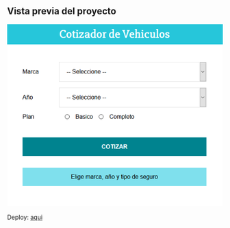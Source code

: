 ## Vista previa  del proyecto
![image](./miimg.png)

Deploy:
[aqui](https://5fadf877a92ad3188ce7d586--cotizador-vehiculos-react.netlify.app/)
